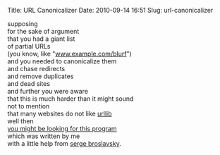 Title: URL Canonicalizer
Date: 2010-09-14 16:51
Slug: url-canonicalizer

supposing  
for the sake of argument  
that you had a giant list  
of partial URLs  
(you know, like "www.example.com/blurf")  
and you needed to canonicalize them  
and chase redirects  
and remove duplicates  
and dead sites  
and further you were aware  
that this is much harder than it might sound  
not to mention  
that many websites do not like
[urllib](http://docs.python.org/library/urllib2.html)  
well then  
[you might be looking for this program](/scratchpad/canonurls)  
which was written by me  
with a little help from [serge
broslavsky](http://stackoverflow.com/users/129815/serge-broslavsky).

